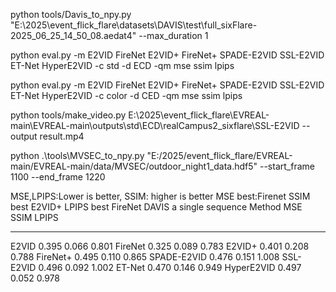 python tools/Davis_to_npy.py "E:\2025\event_flick_flare\datasets\DAVIS\test\full_sixFlare-2025_06_25_14_50_08.aedat4" --max_duration 1       

python eval.py -m E2VID FireNet E2VID+ FireNet+ SPADE-E2VID SSL-E2VID ET-Net HyperE2VID -c std -d ECD -qm mse ssim lpips  

python eval.py -m E2VID FireNet E2VID+ FireNet+ SPADE-E2VID SSL-E2VID ET-Net HyperE2VID -c color -d CED -qm mse ssim lpips

 python tools/make_video.py E:\2025\event_flick_flare\EVREAL-main\EVREAL-main\outputs\std\ECD\realCampus2_sixflare\SSL-E2VID  --output result.mp4  

python .\tools\MVSEC_to_npy.py "E:/2025/event_flick_flare/EVREAL-main/EVREAL-main/data/MVSEC/outdoor_night1_data.hdf5" --start_frame 1100 --end_frame 1220     
 
MSE,LPIPS:Lower is better, SSIM: higher is better
MSE best:Firenet SSIM best E2VID+ LPIPS best FireNet
               DAVIS a single sequence
Method              MSE    SSIM    LPIPS
-----------  ----------  ------  -------
E2VID             0.395   0.066    0.801
FireNet           0.325   0.089    0.783
E2VID+            0.401   0.208    0.788
FireNet+          0.495   0.110    0.865
SPADE-E2VID       0.476   0.151    1.008
SSL-E2VID         0.496   0.092    1.002
ET-Net            0.470   0.146    0.949
HyperE2VID        0.497   0.052    0.978